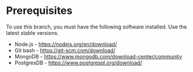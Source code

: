 # Prerequisites

To use this branch, you must have the following software installed. Use the latest stable versions.

* Node.js - https://nodejs.org/en/download/
* Git bash - https://git-scm.com/download/
* MongoDB - https://www.mongodb.com/download-center/community
* PostgresDB - https://www.postgresql.org/download/
